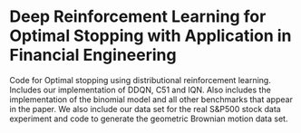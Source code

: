 # Deep Reinforcement Learning for Optimal Stopping with Application in Financial Engineering
Code for Optimal stopping using distributional reinforcement learning. Includes our implementation of DDQN, C51 and IQN. Also includes the implementation of the binomial model and all other benchmarks that appear in the paper. We also include our data set for the real S&P500 stock data experiment and code to generate the geometric Brownian motion data set.
